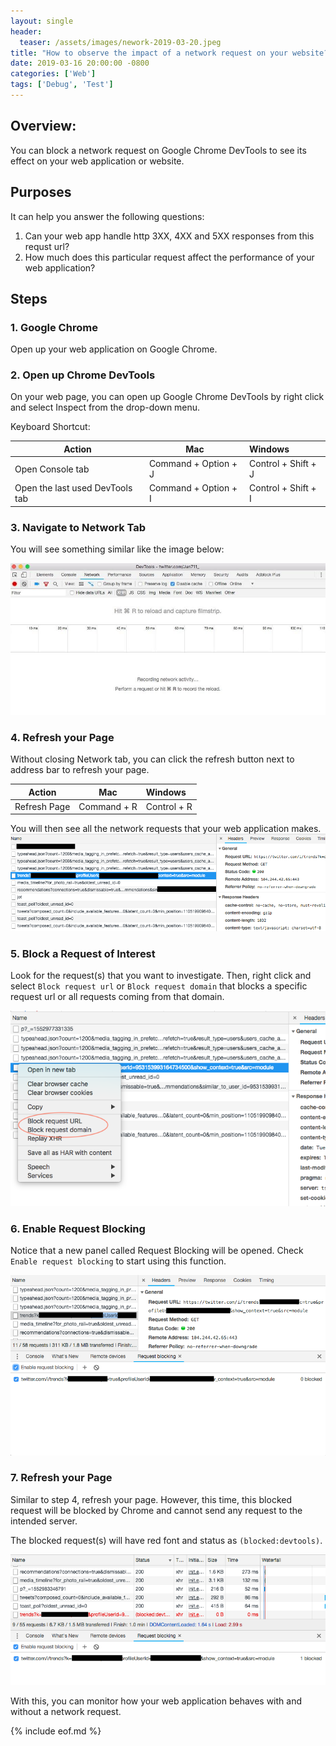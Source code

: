 ```yaml
---
layout: single
header: 
  teaser: /assets/images/nework-2019-03-20.jpeg
title: "How to observe the impact of a network request on your website?"
date: 2019-03-16 20:00:00 -0800
categories: ['Web']
tags: ['Debug', 'Test']
---
```

## Overview:
You can block a network request on Google Chrome DevTools to see its effect on your web application or website.

## Purposes
It can help you answer the following questions:
1. Can your web app handle http 3XX, 4XX and 5XX responses from this requst url?
2. How much does this particular request affect the performance of your web application? 

## Steps
### 1. Google Chrome
Open up your web application on Google Chrome.

### 2. Open up Chrome DevTools
On your web page, you can open up Google Chrome DevTools by right click and select Inspect from the drop-down menu.

Keyboard Shortcut:  

| Action | Mac | Windows |
|---|---|:---|
| Open Console tab | Command + Option + J | Control + Shift + J |
| Open the last used DevTools tab| Command + Option + I | Control + Shift + I |


### 3. Navigate to Network Tab
You will see something similar like the image below:  

![Google Chrome DevTools Network tab](/assets/images/chrome-devtools-network-2019-03-16.jpg)

### 4. Refresh your Page
Without closing Network tab, you can click the refresh button next to address bar to refresh your page.

| Action | Mac | Windows |
|---|---|:---|
| Refresh Page | Command + R | Control + R |

You will then see all the network requests that your web application makes.
![Google Chrome DevTools Network Requests](/assets/images/chrome-devtools-network-requests-2019-03-16.png)

### 5. Block a Request of Interest
Look for the request(s) that you want to investigate. Then, right click and select `Block request url` or `Block request domain` that blocks a specific request url or all requests coming from that domain.

![Google Chrome DevTools Block Requests](/assets/images/chrome-devtools-block-requests-2019-03-16.png)

### 6. Enable Request Blocking
Notice that a new panel called Request Blocking will be opened. Check `Enable request blocking` to start using this function.

![Google Chrome DevTools Block Requests](/assets/images/chrome-devtools-enable-request-blocking-2019-03-16.png)

### 7. Refresh your Page
Similar to step 4, refresh your page. However, this time, this blocked request will be blocked by Chrome and cannot send any request to the intended server. 

The blocked request(s) will have red font and status as `(blocked:devtools)`.

![Google Chrome DevTools Request Blocked](/assets/images/chrome-devtools-request-blocked-2019-03-19.png)


With this, you can monitor how your web application behaves with and without a network request. 

{% include eof.md %}